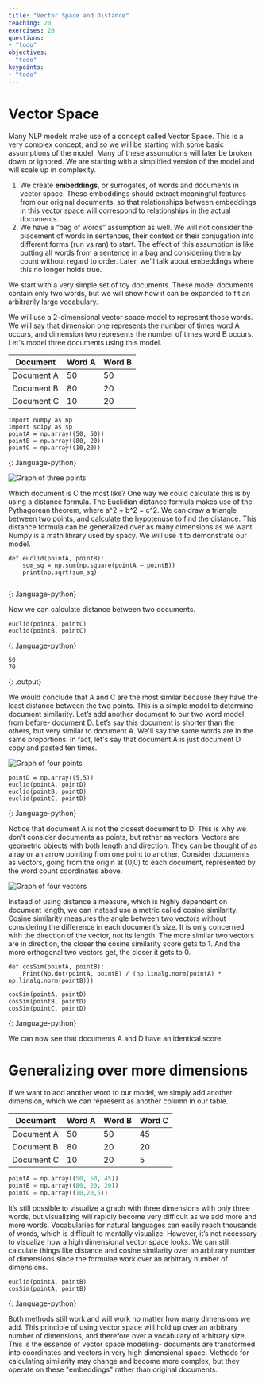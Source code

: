 ```yaml
---
title: "Vector Space and Distance"
teaching: 20
exercises: 20
questions:
- "todo"
objectives:
- "todo"
keypoints:
- "todo"
---
```


Vector Space
==================
Many NLP models make use of a concept called Vector Space. This is a very complex concept, and so we will be starting with some basic assumptions of the model.
Many of these assumptions will later be broken down or ignored. We are starting with a simplified version of the model and will scale up in complexity.

1)	We create __embeddings__, or surrogates, of words and documents in vector space. These embeddings should extract meaningful features from our original documents, so that relationships between embeddings in this vector space will correspond to relationships in the actual documents.
2)	We have a “bag of words” assumption as well. We will not consider the placement of words in sentences, their context or their conjugation into different forms (run vs ran) to start. The effect of this assumption is like putting all words from a sentence in a bag and considering them by count without regard to order. Later, we’ll talk about embeddings where this no longer holds true.

We start with a very simple set of toy documents. These model documents contain only two words, but we will show how it can be expanded to fit an arbitrarily large vocabulary. 

We will use a 2-dimensional vector space model to represent those words. We will say that dimension one represents the number of times word A occurs, and dimension two represents the number of times word B occurs. Let's model three documents using this model.

| Document   | Word A      | Word B |
| ---------- | ----------- | ----------- |
| Document A | 50 | 50 |
| Document B | 80 | 20 |
| Document C | 10 | 20 |


~~~
import numpy as np
import scipy as sp	
pointA = np.array((50, 50))
pointB = np.array((80, 20))
pointC = np.array((10,20))
~~~
{: .language-python}

![Graph of three points](images/03-3points.png)

Which document is C the most like? One way we could calculate this is by using a distance formula. 
The Euclidian distance formula makes use of the Pythagorean theorem, where a^2 + b^2 = c^2. 
We can draw a triangle between two points, and calculate the hypotenuse to find the distance. 
This distance formula can be generalized over as many dimensions as we want.
Numpy is a math library used by spacy. We will use it to demonstrate our model.



~~~
def euclid(pointA, pointB): 
	sum_sq = np.sum(np.square(pointA – pointB))
	print(np.sqrt(sum_sq)
	
~~~
{: .language-python}

Now we can calculate distance between two documents.
~~~
euclid(pointA, pointC)
euclid(pointB, pointC)

~~~
{: .language-python}
~~~
50
70
~~~
{: .output}

We would conclude that A and C are the most similar because they have the least distance between the two points. 
This is a simple model to determine document similarity. Let’s add another document to our two word model from before- document D. 
Let’s say this document is shorter than the others, but very similar to document A. We'll say the same words are in the same proportions.
In fact, let's say that document A is just document D copy and pasted ten times.


![Graph of four points](images/03-4points.png)

~~~
pointD = np.array((5,5))
euclid(pointA, pointD)
euclid(pointB, pointD)
euclid(pointC, pointD)
~~~
{: .language-python}


Notice that document A is not the closest document to D! This is why we don't consider documents as points, but rather as vectors. 
Vectors are geometric objects with both length and direction. They can be thought of as a ray or an arrow pointing from one point to another. 
Consider documents as vectors, going from the origin at (0,0) to each document, represented by the word count coordinates above.
 
![Graph of four vectors](images/03-vectors.png)
 
Instead of using distance a measure, which is highly dependent on document length, we can instead use a metric called cosine similarity. 
Cosine similarity measures the angle between two vectors without considering the difference in each document’s size. 
It is only concerned with the direction of the vector, not its length. The more similar two vectors are in direction, 
the closer the cosine similarity score gets to 1. And the more orthogonal two vectors get, the closer it gets to 0. 


~~~
def cosSim(pointA, pointB):
	Print(Np.dot(pointA, pointB) / (np.linalg.norm(pointA) * np.linalg.norm(pointB)))

cosSim(pointA, pointD)
cosSim(pointB, pointD)
cosSim(pointC, pointD)
~~~
{: .language-python}

We can now see that documents A and D have an identical score.

Generalizing over more dimensions
==================

If we want to add another word to our model, we simply add another dimension, which we can represent as another column in our table.

| Document   | Word A      | Word B | Word C |
| ---------- | ----------- | ----------- | --------- |
| Document A | 50 | 50 | 45|
| Document B | 80 | 20 | 20|
| Document C | 10 | 20 | 5|

```python
pointA = np.array((50, 50, 45))
pointB = np.array((80, 20, 20))
pointC = np.array((10,20,5))
```

It’s still possible to visualize a graph with three dimensions with only three words, but visualizing will rapidly become very difficult as we add more and more words. 
Vocabularies for natural languages can easily reach thousands of words, which is difficult to mentally visualize. 
However, it’s not necessary to visualize how a high dimensional vector space looks. 
We can still calculate things like distance and cosine similarity over an arbitrary number of dimensions since the formulae work over an arbitrary number of dimensions. 

~~~
euclid(pointA, pointB)
cosSim(pointA, pointB)
~~~
{: .language-python}

Both methods still work and will work no matter how many dimensions we add.
This principle of using vector space will hold up over an arbitrary number of dimensions, and therefore over a vocabulary of arbitrary size. 
This is the essence of vector space modelling- documents are transformed into coordinates and vectors in very high dimensional space.
Methods for calculating similarity may change and become more complex, but they operate on these "embeddings" rather than original documents.

